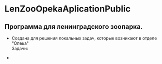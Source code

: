 # LenZooOpekaAplicationPublic
## Программа для ленинградского зоопарка.
* Создана для решения локальных задач, которые возникают в отделе "Опека"  
Задачи: 
- 
